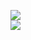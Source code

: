 [![](https://img.shields.io/badge/Made%20With-Github%20Spray-lightgrey.svg?style=for-the-badge&logo=github)](https://github.com/Annihil/github-spray#2517)  
[![](https://i.imgur.com/2DrTn0Z.gif)](https://github.com/Annihil/github-spray)
